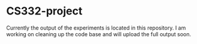 # CS332-project

Currently the output of the experiments is located in this repository.  I am working on cleaning up the code base and will upload the full output soon.
